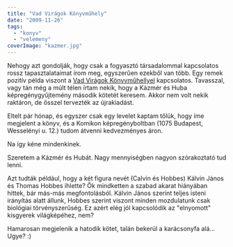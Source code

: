 ```yaml
---
title: "Vad Virágok Könyvműhely"
date: "2009-11-26"
tags: 
  - "konyv"
  - "velemeny"
coverImage: "kazmer.jpg"
---
```


Nehogy azt gondolják, hogy csak a fogyasztó társadalommal kapcsolatos rossz tapasztalataimat írom meg, egyszerűen ezekből van több. Egy remek pozitív példa viszont a [Vad Virágok Könyvműhellyel](http://vadviragok.hu/) kapcsolatos. Tavasszal, vagy tán még a múlt télen írtam nekik, hogy a Kázmér és Huba képregénygyűjtemény második kötetét keresem. Akkor nem volt nekik raktáron, de ősszel tervezték az újrakiadást.

Eltelt pár hónap, és egyszer csak egy levelet kaptam tőlük, hogy íme megjelent a könyv, és a Komikon képregényboltban (1075 Budapest, Wesselényi u. 12.) tudom átvenni kedvezményes áron.

Na így kéne mindenkinek.

Szeretem a Kázmér és Hubát. Nagy mennyiségben nagyon szórakoztató tud lenni.

Azt tudták például, hogy a két figura nevét (Calvin és Hobbes) Kálvin János és Thomas Hobbes ihlette? Ők mindketten a szabad akarat hiányában hittek, bár más-más megfontolásból. Kálvin János szerint teljes isteni irányítás alatt állunk, Hobbes szerint viszont minden mozdulatunk csak biológiai törvényszerűség. Ez azért elég jól kapcsolódik az "elnyomott" kisgyerek világképéhez, nem?

Hamarosan megjelenik a hatodik kötet, talán bekerül a karácsonyfa alá... Ugye? :)
